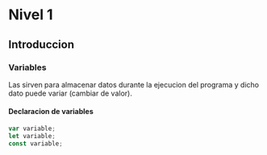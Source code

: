 # Nivel 1

## Introduccion

### Variables
Las sirven para almacenar datos durante la ejecucion del programa y dicho dato puede variar (cambiar de valor).

#### Declaracion de variables 
```javascript
var variable;
let variable;
const variable;
```
